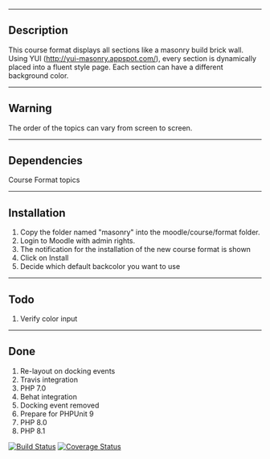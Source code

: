 --------------------------------------------------------------------------------
Description
--------------------------------------------------------------------------------

This course format displays all sections like a masonry build brick wall. Using
YUI (http://yui-masonry.appspot.com/), every section is dynamically placed into
a fluent style page.  Each section can have a different background color. 

--------------------------------------------------------------------------------
Warning
--------------------------------------------------------------------------------

The order of the topics can vary from screen to screen. 

--------------------------------------------------------------------------------
Dependencies
--------------------------------------------------------------------------------

Course Format topics

--------------------------------------------------------------------------------
Installation
--------------------------------------------------------------------------------

1. Copy the folder named "masonry" into the moodle/course/format folder.
2. Login to Moodle with admin rights. 
3. The notification for the installation of the new course format is shown
4. Click on Install
5. Decide which default backcolor you want to use

--------------------------------------------------------------------------------
Todo
--------------------------------------------------------------------------------
1. Verify color input

--------------------------------------------------------------------------------
Done
--------------------------------------------------------------------------------
1. Re-layout on docking events
2. Travis integration
3. PHP 7.0
4. Behat integration
5. Docking event removed
6. Prepare for PHPUnit 9
7. PHP 8.0
8. PHP 8.1

[![Build Status](https://github.com/ewallah/moodle-format_masonry/workflows/Tests/badge.svg)](https://github.com/ewallah/moodle-format_masonry/actions)
[![Coverage Status](https://coveralls.io/repos/github/ewallah/moodle-format_masonry/badge.svg?branch=main)](https://coveralls.io/github/ewallah/moodle-format_masonry?branch=main)
